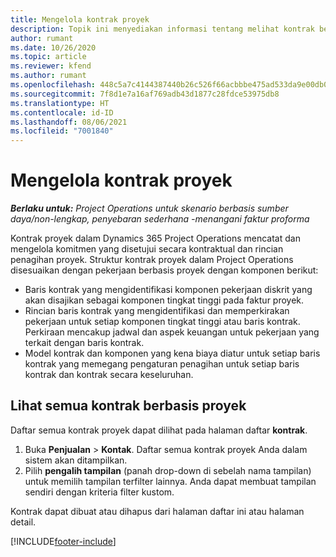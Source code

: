 ```yaml
---
title: Mengelola kontrak proyek
description: Topik ini menyediakan informasi tentang melihat kontrak berbasis proyek.
author: rumant
ms.date: 10/26/2020
ms.topic: article
ms.reviewer: kfend
ms.author: rumant
ms.openlocfilehash: 448c5a7c4144387440b26c526f66acbbbe475ad533da9e00db0eb5d5e86be9e8
ms.sourcegitcommit: 7f8d1e7a16af769adb43d1877c28fdce53975db8
ms.translationtype: HT
ms.contentlocale: id-ID
ms.lasthandoff: 08/06/2021
ms.locfileid: "7001840"
---
```

# <a name="manage-project-contracts"></a>Mengelola kontrak proyek

_**Berlaku untuk:** Project Operations untuk skenario berbasis sumber daya/non-lengkap, penyebaran sederhana -menangani faktur proforma_

Kontrak proyek dalam Dynamics 365 Project Operations mencatat dan mengelola komitmen yang disetujui secara kontraktual dan rincian penagihan proyek. Struktur kontrak proyek dalam Project Operations disesuaikan dengan pekerjaan berbasis proyek dengan komponen berikut:

- Baris kontrak yang mengidentifikasi komponen pekerjaan diskrit yang akan disajikan sebagai komponen tingkat tinggi pada faktur proyek.
- Rincian baris kontrak yang mengidentifikasi dan memperkirakan pekerjaan untuk setiap komponen tingkat tinggi atau baris kontrak. Perkiraan mencakup jadwal dan aspek keuangan untuk pekerjaan yang terkait dengan baris kontrak.
- Model kontrak dan komponen yang kena biaya diatur untuk setiap baris kontrak yang memegang pengaturan penagihan untuk setiap baris kontrak dan kontrak secara keseluruhan.

## <a name="view-all-project-based-contracts"></a>Lihat semua kontrak berbasis proyek

Daftar semua kontrak proyek dapat dilihat pada halaman daftar **kontrak**. 

1. Buka **Penjualan** > **Kontak**. Daftar semua kontrak proyek Anda dalam sistem akan ditampilkan. 
2. Pilih **pengalih tampilan** (panah drop-down di sebelah nama tampilan) untuk memilih tampilan terfilter lainnya. Anda dapat membuat tampilan sendiri dengan kriteria filter kustom.

Kontrak dapat dibuat atau dihapus dari halaman daftar ini atau halaman detail.


[!INCLUDE[footer-include](../../includes/footer-banner.md)]